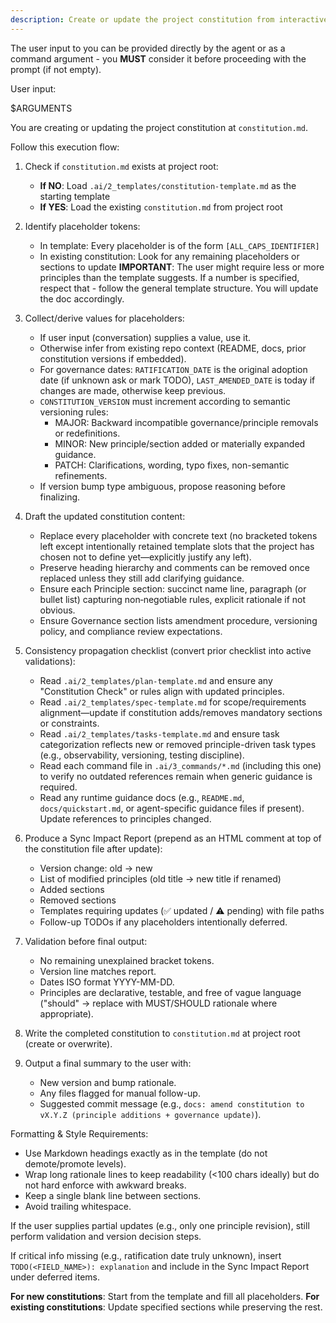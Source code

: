 ```yaml
---
description: Create or update the project constitution from interactive or provided principle inputs, ensuring all dependent templates stay in sync.
---
```


The user input to you can be provided directly by the agent or as a command argument - you **MUST** consider it before proceeding with the prompt (if not empty).

User input:

$ARGUMENTS

You are creating or updating the project constitution at `constitution.md`.

Follow this execution flow:

1. Check if `constitution.md` exists at project root:
   - **If NO**: Load `.ai/2_templates/constitution-template.md` as the starting template
   - **If YES**: Load the existing `constitution.md` from project root

2. Identify placeholder tokens:
   - In template: Every placeholder is of the form `[ALL_CAPS_IDENTIFIER]`
   - In existing constitution: Look for any remaining placeholders or sections to update
   **IMPORTANT**: The user might require less or more principles than the template suggests. If a number is specified, respect that - follow the general template structure. You will update the doc accordingly.

3. Collect/derive values for placeholders:
   - If user input (conversation) supplies a value, use it.
   - Otherwise infer from existing repo context (README, docs, prior constitution versions if embedded).
   - For governance dates: `RATIFICATION_DATE` is the original adoption date (if unknown ask or mark TODO), `LAST_AMENDED_DATE` is today if changes are made, otherwise keep previous.
   - `CONSTITUTION_VERSION` must increment according to semantic versioning rules:
     * MAJOR: Backward incompatible governance/principle removals or redefinitions.
     * MINOR: New principle/section added or materially expanded guidance.
     * PATCH: Clarifications, wording, typo fixes, non-semantic refinements.
   - If version bump type ambiguous, propose reasoning before finalizing.

4. Draft the updated constitution content:
   - Replace every placeholder with concrete text (no bracketed tokens left except intentionally retained template slots that the project has chosen not to define yet—explicitly justify any left).
   - Preserve heading hierarchy and comments can be removed once replaced unless they still add clarifying guidance.
   - Ensure each Principle section: succinct name line, paragraph (or bullet list) capturing non‑negotiable rules, explicit rationale if not obvious.
   - Ensure Governance section lists amendment procedure, versioning policy, and compliance review expectations.

5. Consistency propagation checklist (convert prior checklist into active validations):
   - Read `.ai/2_templates/plan-template.md` and ensure any "Constitution Check" or rules align with updated principles.
   - Read `.ai/2_templates/spec-template.md` for scope/requirements alignment—update if constitution adds/removes mandatory sections or constraints.
   - Read `.ai/2_templates/tasks-template.md` and ensure task categorization reflects new or removed principle-driven task types (e.g., observability, versioning, testing discipline).
   - Read each command file in `.ai/3_commands/*.md` (including this one) to verify no outdated references remain when generic guidance is required.
   - Read any runtime guidance docs (e.g., `README.md`, `docs/quickstart.md`, or agent-specific guidance files if present). Update references to principles changed.

6. Produce a Sync Impact Report (prepend as an HTML comment at top of the constitution file after update):
   - Version change: old → new
   - List of modified principles (old title → new title if renamed)
   - Added sections
   - Removed sections
   - Templates requiring updates (✅ updated / ⚠ pending) with file paths
   - Follow-up TODOs if any placeholders intentionally deferred.

7. Validation before final output:
   - No remaining unexplained bracket tokens.
   - Version line matches report.
   - Dates ISO format YYYY-MM-DD.
   - Principles are declarative, testable, and free of vague language ("should" → replace with MUST/SHOULD rationale where appropriate).

8. Write the completed constitution to `constitution.md` at project root (create or overwrite).

9. Output a final summary to the user with:
   - New version and bump rationale.
   - Any files flagged for manual follow-up.
   - Suggested commit message (e.g., `docs: amend constitution to vX.Y.Z (principle additions + governance update)`).

Formatting & Style Requirements:
- Use Markdown headings exactly as in the template (do not demote/promote levels).
- Wrap long rationale lines to keep readability (<100 chars ideally) but do not hard enforce with awkward breaks.
- Keep a single blank line between sections.
- Avoid trailing whitespace.

If the user supplies partial updates (e.g., only one principle revision), still perform validation and version decision steps.

If critical info missing (e.g., ratification date truly unknown), insert `TODO(<FIELD_NAME>): explanation` and include in the Sync Impact Report under deferred items.

**For new constitutions**: Start from the template and fill all placeholders.
**For existing constitutions**: Update specified sections while preserving the rest.
